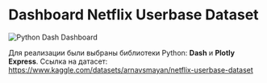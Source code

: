 # Dashboard Netflix Userbase Dataset

![Python Dash Dashboard](https://github.com/user-attachments/assets/49f596b7-8810-4975-824a-1992d80ff108)

Для реализации были выбраны библиотеки Python: **Dash** и **Plotly Express**.
Ссылка на датасет: https://www.kaggle.com/datasets/arnavsmayan/netflix-userbase-dataset
